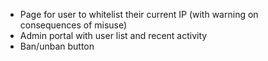 * Page for user to whitelist their current IP (with warning on consequences of misuse)
* Admin portal with user list and recent activity
* Ban/unban button
